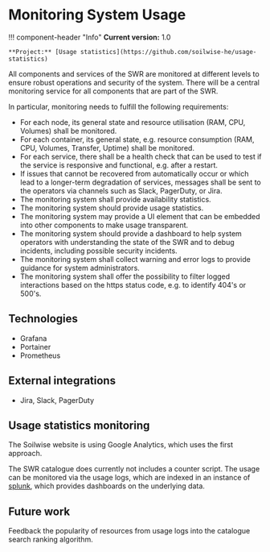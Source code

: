 # Monitoring System Usage 

!!! component-header "Info"
    **Current version:** 1.0

    **Project:** [Usage statistics](https://github.com/soilwise-he/usage-statistics)

All components and services of the SWR are monitored at different levels to ensure robust operations and security of the system. There will be a central monitoring service for all components that are part of the SWR.

In particular, monitoring needs to fulfill the following requirements:

- For each node, its general state and resource utilisation (RAM, CPU, Volumes) shall be monitored.
- For each container, its general state, e.g. resource consumption (RAM, CPU, Volumes, Transfer, Uptime) shall be monitored.
- For each service, there shall be a health check that can be used to test if the service is responsive and functional, e.g. after a restart.
- If issues that cannot be recovered from automatically occur or which lead to a longer-term degradation of services, messages shall be sent to the operators via channels such as Slack, PagerDuty, or Jira.
- The monitoring system shall provide availability statistics.
- The monitoring system should provide usage statistics.
- The monitoring system may provide a UI element that can be embedded into other components to make usage transparent.
- The monitoring system should provide a dashboard to help system operators with understanding the state of the SWR and to debug incidents, including possible security incidents.
- The monitoring system shall collect warning and error logs to provide guidance for system administrators.
- The monitoring system shall offer the possibility to filter logged interactions based on the https status code, e.g. to identify 404's or 500's.

## Technologies

- Grafana
- Portainer
- Prometheus

## External integrations

- Jira, Slack, PagerDuty

## Usage statistics monitoring

The Soilwise website is using Google Analytics, which uses the first approach.

The SWR catalogue does currently not includes a counter script. The usage can be monitored via the usage logs, which are indexed in an instance of [splunk](https://www.splunk.com/), which provides dashboards on the underlying data.

## Future work

Feedback the popularity of resources from usage logs into the catalogue search ranking algorithm.